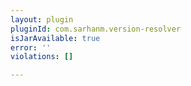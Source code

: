 ```yaml
---
layout: plugin
pluginId: com.sarhanm.version-resolver
isJarAvailable: true
error: ''
violations: []

---
```

